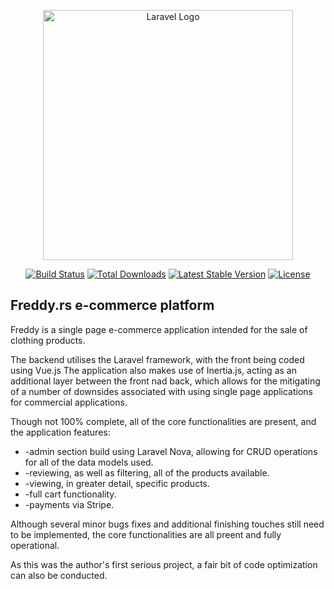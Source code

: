 <p align="center"><a href="https://laravel.com" target="_blank"><img src="https://raw.githubusercontent.com/laravel/art/master/logo-lockup/5%20SVG/2%20CMYK/1%20Full%20Color/laravel-logolockup-cmyk-red.svg" width="400" alt="Laravel Logo"></a></p>

<p align="center">
<a href="https://travis-ci.org/laravel/framework"><img src="https://travis-ci.org/laravel/framework.svg" alt="Build Status"></a>
<a href="https://packagist.org/packages/laravel/framework"><img src="https://img.shields.io/packagist/dt/laravel/framework" alt="Total Downloads"></a>
<a href="https://packagist.org/packages/laravel/framework"><img src="https://img.shields.io/packagist/v/laravel/framework" alt="Latest Stable Version"></a>
<a href="https://packagist.org/packages/laravel/framework"><img src="https://img.shields.io/packagist/l/laravel/framework" alt="License"></a>
</p>

## Freddy.rs e-commerce platform

Freddy is a single page e-commerce application intended for the sale of clothing products.

The backend utilises the Laravel framework, with the front being coded using Vue.js The application also makes use of Inertia.js, acting as an additional layer between the front nad back, which allows for the mitigating of a number of downsides associated with using single page applications for commercial applications. 

Though not 100% complete, all of the core functionalities are present, and the application features:
<ul>
    <li>-admin section build using Laravel Nova, allowing for CRUD operations for all of the data models used.</li>    
    <li>-reviewing, as well as filtering, all of the products available.</li>
    <li>-viewing, in greater detail, specific products.</li>
    <li>-full cart functionality.</li>
    <li>-payments via Stripe.</li>
</ul>
Although several minor bugs fixes and additional finishing touches still need to be implemented, the core functionalities are all preent and fully operational.

As this was the author's first serious project, a fair bit of code optimization can also be conducted.
